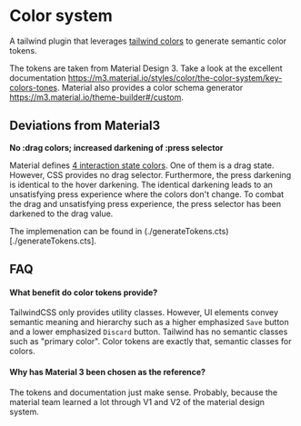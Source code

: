 # Color system

A tailwind plugin that leverages [tailwind colors](https://tailwindcss.com/docs/customizing-colors) to generate semantic color tokens.

The tokens are taken from Material Design 3. Take a look at the excellent documentation https://m3.material.io/styles/color/the-color-system/key-colors-tones. Material also provides a color schema generator https://m3.material.io/theme-builder#/custom.

## Deviations from Material3

**No :drag colors; increased darkening of :press selector**

Material defines [4 interaction state colors](https://m3.material.io/foundations/interaction-states).
One of them is a drag state. However, CSS provides no drag selector. Furthermore, the press
darkening is identical to the hover darkening. The identical darkening leads to an unsatisfying
press experience where the colors don't change. To combat the drag and unsatisfying press experience,
the press selector has been darkened to the drag value.

The implemenation can be found in (./generateTokens.cts)[./generateTokens.cts].

## FAQ

#### What benefit do color tokens provide?

TailwindCSS only provides utility classes. However, UI elements convey semantic meaning and hierarchy such as a higher emphasized `Save` button and a lower emphasized `Discard` button. Tailwind has no semantic classes such as "primary color". Color tokens are exactly that, semantic classes for colors.

#### Why has Material 3 been chosen as the reference?

The tokens and documentation just make sense. Probably, because the material team learned a lot through V1 and V2 of the material design system.
